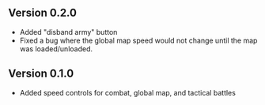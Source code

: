## Version 0.2.0

* Added "disband army" button
* Fixed a bug where the global map speed would not change until the map was loaded/unloaded.

## Version 0.1.0

* Added speed controls for combat, global map, and tactical battles

